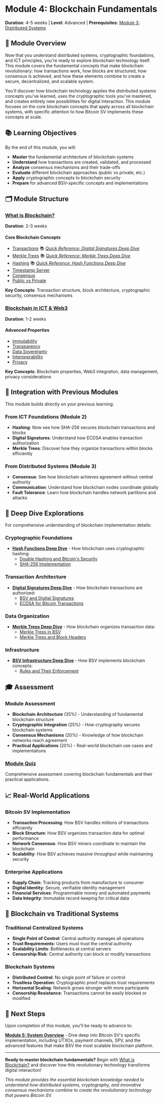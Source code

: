 # Module 4: Blockchain Fundamentals

**Duration**: 4-5 weeks | **Level**: Advanced | **Prerequisites**: [Module 3: Distributed Systems](../03-distributed-systems/README.md)

## 🎯 Module Overview

Now that you understand distributed systems, cryptographic foundations, and ICT principles, you're ready to explore blockchain technology itself. This module covers the fundamental concepts that make blockchain revolutionary: how transactions work, how blocks are structured, how consensus is achieved, and how these elements combine to create a secure, decentralized, and scalable system.

You'll discover how blockchain technology applies the distributed systems concepts you've learned, uses the cryptographic tools you've mastered, and creates entirely new possibilities for digital interaction. This module focuses on the core blockchain concepts that apply across all blockchain systems, with specific attention to how Bitcoin SV implements these concepts at scale.

## 📚 Learning Objectives

By the end of this module, you will:

- **Master** the fundamental architecture of blockchain systems
- **Understand** how transactions are created, validated, and processed
- **Analyze** consensus mechanisms and their trade-offs
- **Evaluate** different blockchain approaches (public vs private, etc.)
- **Apply** cryptographic concepts to blockchain security
- **Prepare** for advanced BSV-specific concepts and implementations

## 🗂️ Module Structure

### [What is Blockchain?](what-is-blockchain/README.md)
**Duration**: 2-3 weeks

#### Core Blockchain Concepts
- [Transactions](what-is-blockchain/transactions.md) 📚 *[Quick Reference: Digital Signatures Deep Dive](../../../skills-center/bsv-academy/digital-signatures/README.md)*
- [Merkle Trees](what-is-blockchain/merkle-trees.md) 📚 *[Quick Reference: Merkle Trees Deep Dive](../../../skills-center/bsv-academy/merkle-trees/README.md)*
- [Hashing](what-is-blockchain/hashing.md) 📚 *[Quick Reference: Hash Functions Deep Dive](../../../skills-center/bsv-academy/hash-functions/README.md)*
- [Timestamp Server](what-is-blockchain/timestamp-server.md)
- [Consensus](what-is-blockchain/consensus.md)
- [Public vs Private](what-is-blockchain/public-vs-private.md)

**Key Concepts**: Transaction structure, block architecture, cryptographic security, consensus mechanisms

### [Blockchain in ICT & Web3](blockchain-in-ict-and-web3/README.md)
**Duration**: 1-2 weeks

#### Advanced Properties
- [Immutability](blockchain-in-ict-and-web3/immutability.md)
- [Transparency](blockchain-in-ict-and-web3/transparency.md)
- [Data Sovereignty](blockchain-in-ict-and-web3/data-sovereignty.md)
- [Interoperability](blockchain-in-ict-and-web3/interoperability.md)
- [Privacy](blockchain-in-ict-and-web3/privacy.md)

**Key Concepts**: Blockchain properties, Web3 integration, data management, privacy considerations

## 🔗 Integration with Previous Modules

This module builds directly on your previous learning:

### From ICT Foundations (Module 2)
- **Hashing**: Now see how SHA-256 secures blockchain transactions and blocks
- **Digital Signatures**: Understand how ECDSA enables transaction authorization
- **Merkle Trees**: Discover how they organize transactions within blocks efficiently

### From Distributed Systems (Module 3)
- **Consensus**: See how blockchain achieves agreement without central authority
- **Communication**: Understand how blockchain nodes coordinate globally
- **Fault Tolerance**: Learn how blockchain handles network partitions and attacks

## 🔬 Deep Dive Explorations

For comprehensive understanding of blockchain implementation details:

### Cryptographic Foundations
- **[Hash Functions Deep Dive](../../../skills-center/bsv-academy/hash-functions/README.md)** - How blockchain uses cryptographic hashing:
  - [Double Hashing and Bitcoin's Security](../../../skills-center/bsv-academy/hash-functions/doubla-hashing-and-bitcoins-security/README.md)
  - [SHA-256 Implementation](../../../skills-center/bsv-academy/hash-functions/walkthrough-implementation-of-sha-256-in-golang/README.md)

### Transaction Architecture
- **[Digital Signatures Deep Dive](../../../skills-center/bsv-academy/digital-signatures/README.md)** - How blockchain transactions are authorized:
  - [BSV and Digital Signatures](../../../skills-center/bsv-academy/digital-signatures/bsv-and-digital-signatures/README.md)
  - [ECDSA for Bitcoin Transactions](../../../skills-center/bsv-academy/digital-signatures/bsv-and-digital-signatures/ecdsa-secp256k1-for-bitcoin-transaction.md)

### Data Organization
- **[Merkle Trees Deep Dive](../../../skills-center/bsv-academy/merkle-trees/README.md)** - How blockchain organizes transaction data:
  - [Merkle Trees in BSV](../../../skills-center/bsv-academy/merkle-trees/merkles-trees-in-bsv/README.md)
  - [Merkle Trees and Block Headers](../../../skills-center/bsv-academy/merkle-trees/merkle-trees-and-the-block-header/README.md)

### Infrastructure
- **[BSV Infrastructure Deep Dive](../../../skills-center/bsv-academy/bsv-infrastructure/README.md)** - How BSV implements blockchain concepts:
  - [Rules and Their Enforcement](../../../skills-center/bsv-academy/bsv-infrastructure/rules-and-their-enforcement/README.md)

## 🎓 Assessment

### Module Assessment
- **Blockchain Architecture** (35%) - Understanding of fundamental blockchain structure
- **Cryptographic Integration** (25%) - How cryptography secures blockchain systems
- **Consensus Mechanisms** (20%) - Knowledge of how blockchain networks reach agreement
- **Practical Applications** (20%) - Real-world blockchain use cases and implementations

### [Module Quiz](quiz.md)
Comprehensive assessment covering blockchain fundamentals and their practical applications.

## 📈 Real-World Applications

### Bitcoin SV Implementation
- **Transaction Processing**: How BSV handles millions of transactions efficiently
- **Block Structure**: How BSV organizes transaction data for optimal performance
- **Network Consensus**: How BSV miners coordinate to maintain the blockchain
- **Scalability**: How BSV achieves massive throughput while maintaining security

### Enterprise Applications
- **Supply Chain**: Tracking products from manufacture to consumer
- **Digital Identity**: Secure, verifiable identity management
- **Financial Services**: Programmable money and automated payments
- **Data Integrity**: Immutable record-keeping for critical data

## 🔄 Blockchain vs Traditional Systems

### Traditional Centralized Systems
- **Single Point of Control**: Central authority manages all operations
- **Trust Requirements**: Users must trust the central authority
- **Scalability Limits**: Bottlenecks at central servers
- **Censorship Risk**: Central authority can block or modify transactions

### Blockchain Systems
- **Distributed Control**: No single point of failure or control
- **Trustless Operation**: Cryptographic proof replaces trust requirements
- **Horizontal Scaling**: Network grows stronger with more participants
- **Censorship Resistance**: Transactions cannot be easily blocked or modified

## 🚀 Next Steps

Upon completion of this module, you'll be ready to advance to:

**[Module 5: System Overview](../05-system-overview/README.md)** - Dive deep into Bitcoin SV's specific implementation, including UTXOs, payment channels, SPV, and the advanced features that make BSV the most scalable blockchain platform.

---

**Ready to master blockchain fundamentals?** Begin with [What is Blockchain?](what-is-blockchain/README.md) and discover how this revolutionary technology transforms digital interaction!

*This module provides the essential blockchain knowledge needed to understand how distributed systems, cryptography, and innovative consensus mechanisms combine to create the revolutionary technology that powers Bitcoin SV.*
